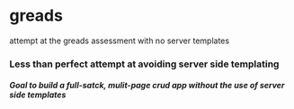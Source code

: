 # greads
attempt at the greads assessment with no server templates 

### Less than perfect attempt at avoiding server side templating

##### Goal to build a full-satck, mulit-page crud app without the use of server side templates
